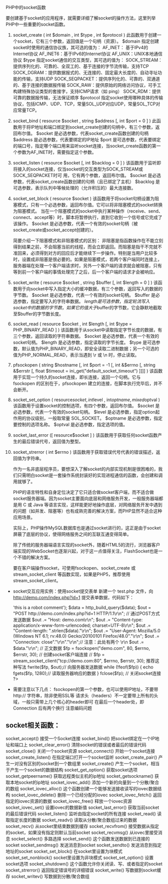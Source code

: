 PHP中的socket函数

要创建基于socket的应用程序，就需要详细了解socket的操作方法，这里列举PHP中一些重要的socket函数。

1. socket_create ( int $domain , int $type , int $protocol )
    此函数用于创建一个socket，它有三个参数，返回值是一个句柄（资源）。
    $domain 指定创建socket时使用的通信协议族，其可选的值为：
    AF_INET： 基于IPv4的Internet协议
    AF_INET6：基于IPv6的Internet协议
    AF_UNIX：UNIX本地通信协议
    $type 指定socket通信的交互类型，其可选的值为：
    SOCK_STREAM：提供序列化的、可靠的、全双工的、基于连接的字节流传输，支持TCP
    SOCK_DGRAM：提供数据报式的、无连接的、固定最大长度的、自动寻址功能的传输，支持UDP
    SOCK_SEQPACKET：提供序列化的、可靠的、双通道的、基于连接的数据报传输
    SOCK_RAW：提供原始的网络访问协议，可手工构建特殊协议类型的套接字，支持ICMP请求（如 ping）
    SOCK_RDM：提供可靠的数据报传输，无法保证顺序
    $protocol 指定socket使用哪种具体的传输协议，包括ICMP、UDP、TCP，常量SOL_UDP对应UDP，常量SOL_TCP对应常量TCP。

2. socket_bind ( resource $socket , string $address [, int $port = 0 ] )
    此函数用于将IP地址和端口绑定到socket_create创建的句柄中，有三个参数，返回布尔值。
    $socket 是必选参数，代表socket_create函数创建的句柄
    $address 是必选参数，代表要绑定的IP地址
    $port 是可选参数，代表要绑定的端口号，指定哪个端口用来监听socket连接，当socket_create函数的第一个参数为AF_INET时，需要指定这个参数。

3. socket_listen ( resource $socket [, int $backlog = 0 ] )
    该函数用于监听即将接入的socket连接，仅当socket的交互类型为SOCK_STREAM或SOCK_SEQPACKET时可
    用，它有两个参数，返回布尔值。
    $socket  是必选参数，代表socket_create函数创建的句柄（且已绑定了主机）
    $backlog 是可选参数，表示队列中等候处理的（允许积压的）最大连接数。

4. socket_set_block ( resource $socket )
    该函数用于将socket句柄设置为阻塞模式，只有一个必选参数，返回布尔值。它可以将非阻塞模式的socket转换为阻塞模式。
    当在一个阻塞模式的socket中执行某种操作（receive、send、connect、accept等）时，脚本将暂停执行，直到它收到一个信号或它完成了该操作。
    $socket 是必选参数，代表一个有效的socket句柄（被socket_create或socket_accept创建的）。

    简要介绍一下阻塞模式和非阻塞模式的区别：
    非阻塞是指函数操作在不能立刻得到结果之前，不会阻塞当前的线程，而会立即返回。而阻塞是指干不完就不准回来，必须得到对方的回应后才能继续下一步操作。特别是当用户比较多时，设置成非阻塞是很必要的。如果是阻塞模式，若两个客户端同时连接上，服务器端在处理一个客户端请求时，另外一个客户端的请求就会被阻塞，只有等到前一个客户端的事情处理完了之后，后一个客户端的请求才会被响应。

5. socket_write ( resource $socket , string $buffer [, int $length = 0 ] )
    该函数用于向socket中写入指定大小的缓冲数据，有三个参数，返回写入的数据的字节数。
    $socket 是必选参数，代表一个有效的socket句柄。
    $buffer 是必选参数，指定要写入的字符串数据。
    $length 是可选参数，指定轮流写入socket中的数据的字节数，如果它的值大于$buffer的字节数，它会静默地截取至$buffer的字节数长度。

6. socket_read ( resource $socket , int $length [, int $type = PHP_BINARY_READ ] )
    该函数用于从socket中读取指定字节长度的数据，有三个参数，返回读取的字符串数据。
    $socket 是必选参数，代表一个有效的socket句柄。
    $length 是必选参数，指定读取的字节长度。
    $type 是可选参数，默认值为PHP_BINARY_READ，即安全读取二进制数据；另一个可选的值为PHP_NORMAL_READ，表示当遇到 \r 或 \n 时，停止读取。

7. pfsockopen ( string $hostname [, int $port = -1 [, int &$errno [, string &$errstr [, float $timeout = ini_get("default_socket_timeout") ]]]] )
    该函数用于实现一个持久的socket连接，即长连接，返回一个句柄。它与 fsockopen 的区别在于，pfsockopen 建立的连接，在脚本执行完毕后，并不会断开。

8. socket_set_option ( resource$socket , int$level , int$optname , mixed$optval )
    该函数用于设置socket的控制选项，有四个参数，返回布尔值。
    $socket 是必选参数，代表一个有效的socket句柄。
    $level 是必选参数，指定option起作用的协议级别，一般取常量 SOL_SOCKET。
    $optname 是必选参数，指定要控制的选项名称。
    $optval 是必选参数，指定选项的值。

9. socket_last_error ([ resource$socket ] )
    该函数用于获取任何socket函数产生的最后错误代号，返回值为整型。

10. socket_strerror ( int $errno )
    该函数用于获取错误代号代表的错误描述，返回值为字符串。

    作为一名非底层程序员，要想深入了解socket的内部实现机制是很困难的，我们只需明白socket是一套操作系统封装好的实现进程通信的函数，会创建和调用就够了。

    PHP的语言特性和自身定位决定了它只适合做socket客户端，而不适合做socket服务器端。因为socket主要面向底层和网络服务开发，一般服务器端都是用 C 或 Java 等语言实现，这样能更好地操作底层，对网络服务开发中遇到的问题（如并发、阻塞等）也有成熟完善的解决方案，而PHP显然不适合这种应用场景。

    实际上，PHP操作MySQL数据库也是通过socket进行的，这正是由于socket屏蔽了底层的协议，使得网络服务之间的互联互通变得简单。

    除了传统的服务器端语言实现的socket外，随着HTML5的流行，浏览器客户端实现的WebSocket也逐渐兴起，对于这一点值得关注，FlashSocket也是一个不错的解决方案。

    要在客户端操作socket，可使用fsockopen、socket_create 或 stream_socket_client 等函数实现，如果是PHP5，推荐使用stream_socket_client。

* socket交互应用实例：使用socket提交表单
新建一个 test.php 文件，向 http://demo.com/index.php?id=1  提交表单数据，代码如下：

    <?php
    $data = array('comment'=>'this is a robot comment');
    $data = http_build_query($data);
     
    $out = "POST http://demo.com/index.php?id=1 HTTP/1.1\r\n";  // 通过POST方式发送数据
    $out .= "Host: demo.com\r\n";
    $out .= "Content-type: application/x-www-form-urlencoded; charset=UTF-8\r\n";
    $out .= "Content-length: ".strlen($data)."\r\n";
    $out .= "User-Agent: Mozilla/5.0 (Windows NT 6.1; rv:48.0) Gecko/20100101 Firefox/48.0"."\r\n";
    $out .= "Connection: close"."\r\n"."\r\n";// 注意：此处有两个 \r\n
     
    $out .= $data."\r\n";   // 正文数据
     
    $fp = fsockopen("demo.com", 80, $errno, $errstr, 30);  // 创建socket客户端连接
     
    // $fp = stream_socket_client("tcp://demo.com:80", $errno, $errstr, 30);  推荐这种写法
     
    fwrite($fp, $out);// 向服务器发送数据
     
    while (!feof($fp)) {
    echo fgets($fp, 1280);// 读取服务器响应的数据
    }
    fclose($fp);  // 关闭socket连接
    ?>

* 需要注意以下几点：
	fsockopen的第一个参数，也可以使用IP地址，不要带 http:// 字符串，除非使用SSL等
	请求头（headers）不一定要带上所有的头域，一般只需带上几个核心的header即可
	在最后一个header处，即 Connection 后有两个换行
	注意编码问题


socket相关函数：
----------------------------------------------------------------------------------
socket_accept() 接受一个Socket连接
socket_bind() 把socket绑定在一个IP地址和端口上
socket_clear_error() 清除socket的错误或者最后的错误代码
socket_close() 关闭一个socket资源
socket_connect() 开始一个socket连接
socket_create_listen() 在指定端口打开一个socket监听
socket_create_pair() 产生一对没有区别的socket到一个数组里
socket_create() 产生一个socket，相当于产生一个socket的数据结构
socket_get_option() 获取socket选项
socket_getpeername() 获取远程类似主机的ip地址
socket_getsockname() 获取本地socket的ip地址
socket_iovec_add() 添加一个新的向量到一个分散/聚合的数组
socket_iovec_alloc() 这个函数创建一个能够发送接收读写的iovec数据结构
socket_iovec_delete() 删除一个已经分配的iovec
socket_iovec_fetch() 返回指定的iovec资源的数据
socket_iovec_free() 释放一个iovec资源
socket_iovec_set() 设置iovec的数据新值
socket_last_error() 获取当前socket的最后错误代码
socket_listen() 监听由指定socket的所有连接
socket_read() 读取指定长度的数据
socket_readv() 读取从分散/聚合数组过来的数据
socket_recv() 从socket里结束数据到缓存
socket_recvfrom() 接受数据从指定的socket，如果没有指定则默认当前socket
socket_recvmsg() 从iovec里接受消息
socket_select() 多路选择
socket_send() 这个函数发送数据到已连接的socket
socket_sendmsg() 发送消息到socket
socket_sendto() 发送消息到指定地址的socket
socket_set_block() 在socket里设置为块模式
socket_set_nonblock() socket里设置为非块模式
socket_set_option() 设置socket选项
socket_shutdown() 这个函数允许你关闭读、写、或者指定的socket
socket_strerror() 返回指定错误号的详细错误
socket_write() 写数据到socket缓存
socket_writev() 写数据到分散/聚合数组